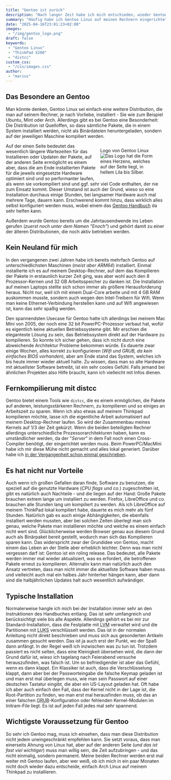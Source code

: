 ```yaml
---
title: "Gentoo ist zurück"
description: "Nach langer Zeit habe ich mich entschieden, wieder Gentoo Linux auf meinem alten ThinkPad zu installieren."
summary: "Häufig habe ich Gentoo Linux auf meinen Rechnern eingerichtet. Nach langer Zeit habe ich mich jetzt wieder dazu entschieden, es auf meinem alten ThinkPad X200 zu installieren - natürlich aber mit `distcc`. Meiner Meinung nach ist Gentoo Linux immer eine Reise wert."
date: "2025-04-16T23:01:23+02:00"
images:
 - "/img/gentoo_logo.png"
draft: false
keywords:
 - "Gentoo Linux"
 - "ThinkPad X200"
 - "distcc"
custom_css:
 - "/css/images.css"
author:
 - "marius"
---
```


## Das Besondere an Gentoo
Man könnte denken, Gentoo Linux sei einfach eine weitere Distribution, die man auf seinem Rechner, je nach Vorliebe, installiert - Sie wie zum Beispiel Ubuntu, Mint oder Arch. Allerdings gibt es bei Gentoo eine Besonderheit: Die Distribution ist Quelloffen, so dass sämtliche Pakete, die in einem System installiert werden, nicht als Binärdateien heruntergeladen, sondern auf der jeweiligen Maschine kompiliert werden.

<figure
  style="width: 33%; float: right; margin-left: 1em;"
  >
  <figcaption>Logo von Gentoo Linux</figcaption>
  <img
    alt="Das Logo hat die Form eines Herzens, welches auf der Seite liegt, in hellem Lila bis Silber."
    src="/img/gentoo_logo.png"
    />
</figure>

Auf der einen Seite bedeutet das wesentlich längere Wartezeiten für das Installieren oder Updaten der Pakete, auf der anderen Seite ermöglicht es einem aber, dass die am Ende installierten Pakete für die jeweils eingesetzte Hardware optimiert sind und so performanter laufen, als wenn sie vorkompiliert sind und ggf. sehr viel Code enthalten, der nie zum Einsatz kommt. Dieser Umstand ist auch der Grund, wieso so eine Installation durchaus einige Stunden, bei langsamer Hardware auch mal mehrere Tage, dauern kann. Erschwerend kommt hinzu, dass wirklich alles selbst konfiguriert werden muss, wobei einem das [Gentoo Handbuch](https://wiki.gentoo.org/wiki/Handbook:Main_Page) da sehr helfen kann.

Außerdem wurde Gentoo bereits um die Jahrtausendwende ins Leben gerufen (_zuerst noch unter dem Namen "Enoch"_) und gehört damit zu einer der älteren Distributionen, die noch aktiv betrieben werden.


## Kein Neuland für mich
In den vergangenen zwei Jahren habe ich bereits mehrfach Gentoo auf unterschiedlichsten Maschinen (_meist aber ARM64_) installiert. Einmal installierte ich es auf meinem Desktop-Rechner, auf dem das Kompilieren der Pakete in erstaunlich kurzer Zeit ging, was aber wohl auch den 8 Prozessor-Kernen und 32 GB Arbeitsspeicher zu danken ist. Die Installation auf meinen Laptops stellte sich schon immer als größere Herausforderung heraus. Nicht nur, weil ich mit einem Dual-Core arbeite und mit 4 GB RAM auskommen musste, sondern auch wegen den Intel-Treibern für Wifi. Wenn man keine Ethernet-Verbindung herstellen kann und auf Wifi angewiesen ist, kann das sehr spaßig werden.

Den spannendsten Usecase für Gentoo hatte ich allerdings bei meinem Mac Mini von 2005, der noch eine 32 bit PowerPC-Prozessor verbaut hat, wofür es eigentlich keine aktuellen Betriebssysteme gibt. Mir erschien die eleganteste Lösung zu sein, das Betriebssystem direkt auf der Hardware zu kompilieren. So konnte ich sicher gehen, dass ich nicht durch eine abweichende Architektur Probleme bekommen würde. Es dauerte zwar einige Wochen, alles korrekt zu konfigurieren (_Wifi und GRUB, da kein einfaches BIOS vorhanden_), aber am Ende stand das System, welches ich bis heute immer wieder aktuell halte. Zu wissen, dass man so alte Hardware mit aktuellster Software betreibt, ist ein sehr cooles Gefühl. Falls jemand bei ähnlichen Projekten also Hilfe braucht, kann ich vielleicht mit Infos dienen.

## Fernkompilierung mit distcc
Gentoo bietet einem Tools wie `distcc`, die es einem ermöglichen, die Pakete auf anderen, leistungsstärkeren Rechnern, zu kompilieren und so einiges an Arbeitszeit zu sparen. Wenn ich also etwas auf meinem Thinkpad kompilieren möchte, lasse ich die eigentliche Arbeit automatisiert auf meinem Desktop-Rechner laufen. So wird der Zusammenbau meines Kernels auf 1/3 der Zeit gekürzt. Wenn die beiden beteiligten Rechner allerdings unterschiedliche Prozessorarchitekturen haben, kann es umständlicher werden, da der "_Server_" in dem Fall noch einen Cross-Compiler benötigt, der eingerichtet werden muss. Beim PowerPC/MacMini habe ich mir diese Mühe nicht gemacht und alles lokal generiert. Darüber habe ich [in der Vergangenheit schon einmal geschrieben](/post/powerpcgentoo/).


## Es hat nicht nur Vorteile
Auch wenn ich großen Gefallen daran finde, Software zu benutzen, die speziell auf die genutzte Hardware (_CPU flags und co._) zugeschnitten ist, gibt es natürlich auch Nachteile - und die liegen auf der Hand: Große Pakete brauchen extrem lange um installiert zu werden. Firefox, LibreOffice und co. brauchen alle Stunden lang um kompiliert zu werden. Als ich LibreOffice auf meinem ThinkPad lokal kompiliert habe, dauerte es mich mehr als fünf Stunden. Natürlich gab es auch einige Abhängigkeiten, die ebenfalls installiert werden mussten, aber bei solchen Zeiten überlegt man sich genau, welche Pakete man installieren möchte und welche es einem einfach nicht wert sind. Glücklicherweise werden Browser genau aus diesem Grund auch als Binärpaket bereit gestellt, wodurch man sich das Kompilieren sparen kann. Das widerspricht zwar der Grundidee von Gentoo, macht einem das Leben an der Stelle aber erheblich leichter. Denn was man nicht vergessen darf ist: Gentoo ist ein roling release. Das bedeutet, alle Pakete werden immer mal wieder aktualisiert, was es erfordert, die betroffenen Pakete erneut zu kompilieren. Alternativ kann man natürlich auch den Ansatz vertreten, dass man nicht immer die aktuellste Software haben muss und vielleicht auch mal ein halbes Jahr hinterher hängen kann, aber dann sind die halbjährlichen Updates halt auch wesentlich aufwändiger.


## Typische Installation
Normalerweise hangle ich mich bei der Installation immer sehr an den Instruktionen des Handbuches entlang. Das ist sehr umfangreich und berücksichtigt viele bis alle Aspekte. Allerdings gehört es bei mir zur Standard-Installation, dass die Festplatte mit <abbr title="Logical Volume Manager">LVM</abbr> verwaltet wird und die Partitionen mit <abbr title="Linux Unified Key Setup">LUKS</abbr> verschlüsselt werden. Das ist in der normalen Anleitung nicht direkt beschrieben und muss sich aus gesonderten Artikeln zusammen gesucht werden. Das ist ja auch erst der Punkt, wo der Spaß dann anfängt. In der Regel weiß ich inzwischen was zu tun ist. Trotzdem passiert es nicht selten, dass eine Kleinigkeit übersehen wird, die dann der Grund dafür ist, wieso ich tagelang nach Feierabend versuche herauszufinden, was falsch ist. Um so befriedigender ist aber das Gefühl, wenn es dann klappt. Ein Klassiker ist auch, dass die Verschlüsselung klappt, dann aber bei der Passworteingabe die falsche Keymap geladen ist und man erst mal überlegen muss, wie man sein Passwort auf einer deutschen Tastatur eingibt, die aber ein US-Layout geladen hat. Oft habe ich aber auch einfach den Fall, dass der Kernel nicht in der Lage ist, die Root-Partition zu finden, wo man erst mal herausfinden muss, ob das an einer falschen <abbr title="Grand Unified Bootloader">GRUB</abbr>-Konfiguration oder fehlenden Kernel-Modulen im Initram-File liegt. Es ist auf jeden Fall jedes mal sehr spannend.


## Wichtigste Voraussetzung für Gentoo
So sehr ich Gentoo mag, muss ich einsehen, dass man diese Distribution nicht jedem uneingeschränkt empfehlen kann. Sie setzt voraus, dass man einerseits Ahnung von Linux hat, aber auf der anderen Seite (_und das ist fast viel wichtiger_) muss man willig sein, die Zeit aufzubringen - und das nicht einmalig, sondern permanent. Meine beiden Rechner werden erst mal weiter mit Gentoo laufen, aber wer weiß, ob ich mich in ein paar Monaten nicht doch wieder dazu entscheide, einfach Arch Linux auf meinem Thinkpad zu installieren.
